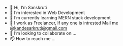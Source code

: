 - 👋 Hi, I’m Sanskruti
- 👀 I’m interested in Web Development 
- 🌱 I’m currently learning MERN stack development
- 🌱 I work as Freelancer, If any one is intrested Mail me @kandesarkruti@gmail.com
- 💞️ I’m looking to collaborate on ...
- 📫 How to reach me ...

<!---
aayeshaaaa/aayeshaaaa is a ✨ special ✨ repository because its `README.md` (this file) appears on your GitHub profile.
You can click the Preview link to take a look at your changes.
--->
